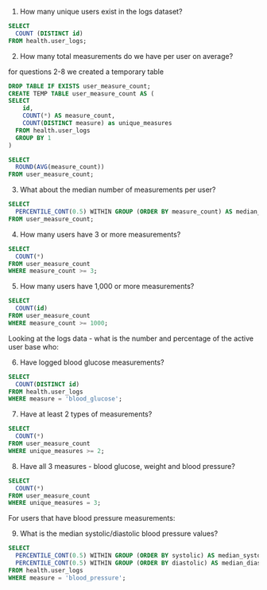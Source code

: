 1. How many unique users exist in the logs dataset?

```SQL
SELECT
  COUNT (DISTINCT id)
FROM health.user_logs;
```
2. How many total measurements do we have per user on average?

for questions 2-8 we created a temporary table
```sql
DROP TABLE IF EXISTS user_measure_count;
CREATE TEMP TABLE user_measure_count AS (
SELECT
    id,
    COUNT(*) AS measure_count,
    COUNT(DISTINCT measure) as unique_measures
  FROM health.user_logs
  GROUP BY 1
)
```

```sql
SELECT
  ROUND(AVG(measure_count))
FROM user_measure_count;
```



3. What about the median number of measurements per user?

```sql
SELECT
  PERCENTILE_CONT(0.5) WITHIN GROUP (ORDER BY measure_count) AS median_value
FROM user_measure_count;
```

4. How many users have 3 or more measurements?

```sql
SELECT
  COUNT(*)
FROM user_measure_count
WHERE measure_count >= 3;
```

5. How many users have 1,000 or more measurements?

```sql
SELECT
  COUNT(id)
FROM user_measure_count
WHERE measure_count >= 1000;
```

Looking at the logs data - what is the number and percentage of the active user base who:

6. Have logged blood glucose measurements?

```sql
SELECT
  COUNT(DISTINCT id)
FROM health.user_logs
WHERE measure = 'blood_glucose';
```


7. Have at least 2 types of measurements?

```sql
SELECT
  COUNT(*)
FROM user_measure_count
WHERE unique_measures >= 2;
```

8. Have all 3 measures - blood glucose, weight and blood pressure?

```sql
SELECT
  COUNT(*)
FROM user_measure_count
WHERE unique_measures = 3;
```

For users that have blood pressure measurements:


9. What is the median systolic/diastolic blood pressure values?

```sql
SELECT
  PERCENTILE_CONT(0.5) WITHIN GROUP (ORDER BY systolic) AS median_systolic,
  PERCENTILE_CONT(0.5) WITHIN GROUP (ORDER BY diastolic) AS median_diastolic
FROM health.user_logs
WHERE measure = 'blood_pressure';
```
